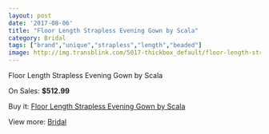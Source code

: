 ```yaml
---
layout: post
date: '2017-08-06'
title: "Floor Length Strapless Evening Gown by Scala"
category: Bridal
tags: ["brand","unique","strapless","length","beaded"]
image: http://img.transblink.com/5017-thickbox_default/floor-length-strapless-evening-gown-by-scala.jpg
---
```

Floor Length Strapless Evening Gown by Scala

On Sales: **$512.99**
<a href="https://www.transblink.com/en/bridal/1574-floor-length-strapless-evening-gown-by-scala.html"><amp-img layout="responsive" width="600" height="600" src="//img.transblink.com/5017-thickbox_default/floor-length-strapless-evening-gown-by-scala.jpg" alt="Floor Length Strapless Evening Gown by Scala 0" /></a>
<a href="https://www.transblink.com/en/bridal/1574-floor-length-strapless-evening-gown-by-scala.html"><amp-img layout="responsive" width="600" height="600" src="//img.transblink.com/5021-thickbox_default/floor-length-strapless-evening-gown-by-scala.jpg" alt="Floor Length Strapless Evening Gown by Scala 1" /></a>
<a href="https://www.transblink.com/en/bridal/1574-floor-length-strapless-evening-gown-by-scala.html"><amp-img layout="responsive" width="600" height="600" src="//img.transblink.com/5020-thickbox_default/floor-length-strapless-evening-gown-by-scala.jpg" alt="Floor Length Strapless Evening Gown by Scala 2" /></a>
<a href="https://www.transblink.com/en/bridal/1574-floor-length-strapless-evening-gown-by-scala.html"><amp-img layout="responsive" width="600" height="600" src="//img.transblink.com/5019-thickbox_default/floor-length-strapless-evening-gown-by-scala.jpg" alt="Floor Length Strapless Evening Gown by Scala 3" /></a>
<a href="https://www.transblink.com/en/bridal/1574-floor-length-strapless-evening-gown-by-scala.html"><amp-img layout="responsive" width="600" height="600" src="//img.transblink.com/5018-thickbox_default/floor-length-strapless-evening-gown-by-scala.jpg" alt="Floor Length Strapless Evening Gown by Scala 4" /></a>

Buy it: [Floor Length Strapless Evening Gown by Scala](https://www.transblink.com/en/bridal/1574-floor-length-strapless-evening-gown-by-scala.html "Floor Length Strapless Evening Gown by Scala")

View more: [Bridal](https://www.transblink.com/en/3-bridal "Bridal")